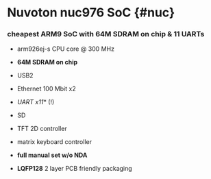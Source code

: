 # Nuvoton nuc976 SoC	{#nuc}

### cheapest ARM9 SoC with 64M SDRAM on chip & 11 UARTs

* arm926ej-s CPU core @ 300 MHz
* **64M SDRAM on chip**
* USB2
* Ethernet 100 Mbit x2
* *UART x11** (!)
* SD
* TFT 2D controller
* matrix keyboard controller

* **full manual set w/o NDA**
* **LQFP128** 2 layer PCB friendly packaging
